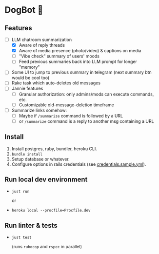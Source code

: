 # DogBot 🐶

## Features
- [ ] LLM chatroom summarization
  - [x] Aware of reply threads
  - [x] Aware of media presence (photo/video) & captions on media
  - [ ] "Vibe check" summary of users' moods
  - [ ] Feed previous summaries back into LLM prompt for longer "memory"
- [ ] Some UI to jump to previous summary in telegram (next summary btn would be cool too)
- [ ] Rake task which auto-deletes old messages
- [ ] Jannie features
  - [ ] Granular authorization: only admins/mods can execute commands, etc.
  - [ ] Customizable old-message-deletion timeframe
- [ ] Summarize links somehow:
  - [ ] Maybe if `/summarize` command is followed by a URL
  - [ ] or `/summarize` command is a reply to another msg containing a URL

## Install
1. Install postgres, ruby, bundler, heroku CLI.
2. `bundle install`
3. Setup database or whatever.
4. Configure options in rails credentials (see [credentials.sample.yml](./config/credentials.sample.yml)).

## Run local dev environment
* `just run`

  or

* `heroku local --procfile=Procfile.dev`

## Run linter & tests
* `just test`

  (runs `rubocop` and `rspec` in parallel)
